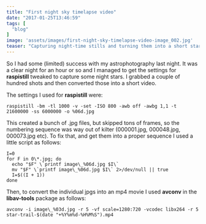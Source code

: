 ```yaml
---
title: "First night sky timelapse video"
date: "2017-01-25T13:46:59"
tags: [
  "blog"
]
image: 'assets/images/first-night-sky-timelapse-video-image_002.jpg'
teaser: "Capturing night-time stills and turning them into a short star trail video."
---
```

So I had some (limited) success with my astrophotography last night. It was a clear night for an hour or so and I managed to get the settings for **raspistill** tweaked to capture some night stars. I grabbed a couple of hundred shots and then converted those into a short video.

The settings I used for **raspistill** were:

```
raspistill -bm -tl 1000 -v -set -ISO 800 -awb off -awbg 1,1 -t 21600000 -ss 6000000 -o %06d.jpg
```

This created a bunch of .jpg files, but skipped tons of frames, so the numbering sequence was way out of kilter (000001.jpg, 000048.jpg, 000073.jpg etc). To fix that, and get them into a proper sequence I used a little script as follows:

```
I=0 
for F in 0\*.jpg; do 
  echo "$F" \`printf image\_%06d.jpg $I\` 
  mv "$F" \`printf image\_%06d.jpg $I\` 2>/dev/null || true 
  I=$((I + 1)) 
done
```

Then, to convert the individual jpgs into an mp4 movie I used **avconv** in the **libav-tools** package as follows:

```
avconv -i image\_%03d.jpg -r 5 -vf scale=1280:720 -vcodec libx264 -r 5 star-trail-$(date "+%Y%m%d-%H%M%S").mp4
```
